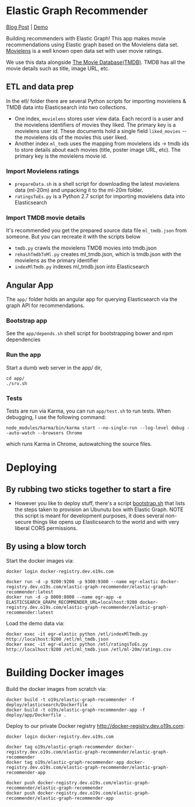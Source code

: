 # Elastic Graph Recommender

[Blog Post](http://opensourceconnections.com/blog/2016/10/05/elastic-graph-recommendor/) | [Demo](http://elastic-graph-recs.labs.o19s.com/)

Building recommenders with Elastic Graph! This app makes movie recommendations using Elastic graph based on the Movielens data set. [Movielens](http://grouplens.org/datasets/movielens/) is a well known open data set with user movie ratings.

We use this data alongside [The Movie Database(TMDB)](https://www.themoviedb.org/?language=en). TMDB has all the movie details such as title, image URL, etc.

## ETL and data prep

In the etl/ folder there are several Python scripts for importing movielens & TMDB data into Elasticsearch into two collections.

- One index, `movielens` stores user view data. Each record is a user and the movielens identifiers of movies they liked. The primary key is a movielens user id. These documents hold a single field `liked_movies` -- the movielens ids of the movies this user liked.
- Another index `ml_tmdb` uses the mapping from movielens ids -> tmdb ids to store details about each movies (title, poster image URL, etc). The primary key is the movielens movie id.

### Import Movielens ratings

- `prepareData.sh` is a shell script for downloading the latest movielens data (ml-20m) and unpacking it to the ml-20m folder.
- `ratingsToEs.py` is a Python 2.7 script for importing movielens data into Elasticsearch

### Import TMDB movie details

It's recommended you get the prepared source data file `ml_tmdb.json` from someone. But you can recreate it with the scripts below

- `tmdb.py` crawls the movielens TMDB movies into tmdb.json
- `rehashTmdbToMl.py` creates ml_tmdb.json, which is tmdb.json with the movielens as the primary identifier
- `indexMlTmdb.py` indexes ml_tmdb.json into Elasticsearch

## Angular App

The `app/` folder holds an angular app for querying Elasticsearch via the graph API for recommendations.

### Bootstrap app

See the `app/depends.sh` shell script for bootstrapping bower and npm dependencies

### Run the app

Start a dumb web server in the app/ dir,

```
cd app/
./srv.sh
```

### Tests

Tests are run via Karma, you can run `app/test.sh` to run tests. When debugging, I use the following command:

```
node_modules/karma/bin/karma start --no-single-run --log-level debug --auto-watch --browsers Chrome
```

which runs Karma in Chrome, autowatching the source files.

# Deploying

## By rubbing two sticks together to start a fire

- However you like to deploy stuff, there's a script [bootstrap.sh](bootstrap.sh) that lists the steps taken to provision an Ubunutu box with Elastic Graph. NOTE this script is meant for development purposes, it does several non-secure things like opens up Elasticsearch to the world and with very liberal CORS permissions.  

## By using a blow torch

Start the docker images via:

```
docker login docker-registry.dev.o19s.com

docker run -d -p 9200:9200 -p 9300:9300 --name egr-elastic docker-registry.dev.o19s.com/elastic-graph-recommender/elastic-graph-recommender:latest
docker run -d -p 8000:8000 --name egr-app -e ELASTICSEARCH_GRAPH_RECOMMENDER_URL=localhost:9200 docker-registry.dev.o19s.com/elastic-graph-recommender/elastic-graph-recommender:latest
```

Load the demo data via:

```
docker exec -it egr-elastic python /etl/indexMlTmdb.py http://localhost:9200 /etl/ml_tmdb.json
docker exec -it egr-elastic python /etl/ratingsToEs.py http://localhost:9200 /etl/ml_tmdb.json /etl/ml-20m/ratings.csv

```


# Building Docker images
Build the docker images from scratch via:

```
docker build -t o19s/elastic-graph-recommender -f deploy/elasticsearch/Dockerfile .
docker build -t o19s/elastic-graph-recommender-app -f deploy/app/Dockerfile .
```

Deploy to our private Docker registry http://docker-registry.dev.o19s.com:

```
docker login docker-registry.dev.o19s.com

docker tag o19s/elastic-graph-recommender docker-registry.dev.o19s.com/elastic-graph-recommender/elastic-graph-recommender
docker tag o19s/elastic-graph-recommender-app docker-registry.dev.o19s.com/elastic-graph-recommender/elastic-graph-recommender-app

docker push docker-registry.dev.o19s.com/elastic-graph-recommender/elastic-graph-recommender
docker push docker-registry.dev.o19s.com/elastic-graph-recommender/elastic-graph-recommender-app
